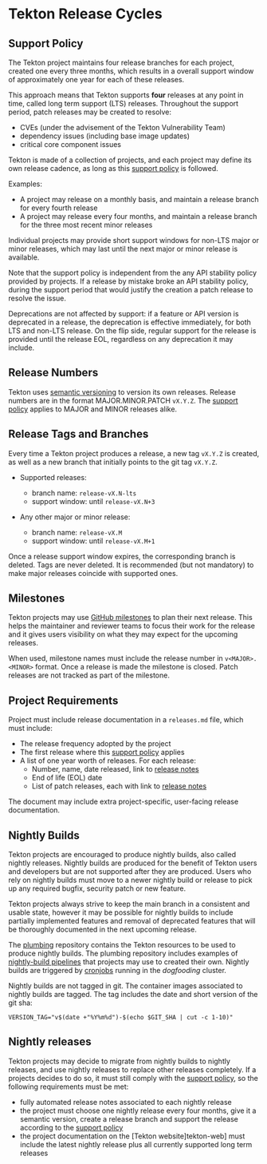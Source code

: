 # Tekton Release Cycles

## Support Policy

The Tekton project maintains four release branches for each project, created one every three months,
which results in a overall support window of approximately one year for each of these releases.

This approach means that Tekton supports **four** releases at any point in time, called long term
support (LTS) releases. Throughout the support period, patch releases may be created to resolve:

- CVEs (under the advisement of the Tekton Vulnerability Team)
- dependency issues (including base image updates)
- critical core component issues

Tekton is made of a collection of projects, and each project may define its own release cadence, as long as
this [support policy](#support-policy) is followed.

Examples:

- A project may release on a monthly basis, and maintain a release branch for every fourth release
- A project may release every four months, and maintain a release branch for the three most recent minor
  releases

Individual projects may provide short support windows for non-LTS major or minor releases, which may last
until the next major or minor release is available.

Note that the support policy is independent from the any API stability policy provided by projects.
If a release by mistake broke an API stability policy, during the support period that would justify
the creation a patch release to resolve the issue.

Deprecations are not affected by support: if a feature or API version is deprecated in a release, the
deprecation is effective immediately, for both LTS and non-LTS release. On the flip side, regular support
for the release is provided until the release EOL, regardless on any deprecation it may include.

## Release Numbers

Tekton uses [semantic versioning][semantic] to version its own releases. Release numbers are in the format
MAJOR.MINOR.PATCH `vX.Y.Z`. The [support policy](#support-policy) applies to MAJOR and MINOR releases alike.

## Release Tags and Branches

Every time a Tekton project produces a release, a new tag `vX.Y.Z` is created, as well as a new branch that
initially points to the git tag `vX.Y.Z`.

- Supported releases:
    - branch name: `release-vX.N-lts`
    - support window: until `release-vX.N+3`

- Any other major or minor release:
    - branch name: `release-vX.M`
    - support window: until `release-vX.M+1`

Once a release support window expires, the corresponding branch is deleted. Tags are never deleted.
It is recommended (but not mandatory) to make major releases coincide with supported ones.

## Milestones

Tekton projects may use [GitHub milestones][github-milestones] to plan their next release. This helps the
maintainer and reviewer teams to focus their work for the release and it gives users visibility on what they
may expect for the upcoming releases.

When used, milestone names must include the release number in `v<MAJOR>.<MINOR>` format.
Once a release is made the milestone is closed. Patch releases are not tracked as part of the milestone.

## Project Requirements

Project must include release documentation in a `releases.md` file, which must include:

- The release frequency adopted by the project
- The first release where this [support policy](#support-policy) applies
- A list of one year worth of releases. For each release:
    - Number, name, date released, link to [release notes][release-notes-guidelines]
    - End of life (EOL) date
    - List of patch releases, each with link to [release notes][release-notes-guidelines]

The document may include extra project-specific, user-facing release documentation.

## Nightly Builds

Tekton projects are encouraged to produce nightly builds, also called nightly releases.
Nightly builds are produced for the benefit of Tekton users and developers but are not supported
after they are produced. Users who rely on nightly builds must move to a newer nightly build or release to
pick up any required bugfix, security patch or new feature.

Tekton projects always strive to keep the main branch in a consistent and usable state, however it may be
possible for nightly builds to include partially implemented features and removal of deprecated features
that will be thoroughly documented in the next upcoming release.

The [plumbing][nightly-plumbing] repository contains the Tekton resources to be used to produce nightly
builds. The plumbing repository includes examples of [nightly-build pipelines][nightly-pipeline] that projects
may use to created their own. Nightly builds are triggered by [cronjobs][nightly-triggers] running
in the *dogfooding* cluster.

Nightly builds are not tagged in git. The container images associated to nightly builds are tagged.
The tag includes the date and short version of the git sha:

```shell
VERSION_TAG="v$(date +"%Y%m%d")-$(echo $GIT_SHA | cut -c 1-10)"
```

## Nightly releases

Tekton projects may decide to migrate from nightly builds to nightly releases, and use nightly releases to
replace other releases completely. If a projects decides to do so, it must still comply with the
[support policy](#support-policy), so the following requirements must be met:

- fully automated release notes associated to each nightly release
- the project must choose one nightly release every four months, give it a semantic version, create a release branch
  and support the release according to the [support policy](#support-policy)
- the project documentation on the [Tekton website]tekton-web] must include the latest nightly release plus all
  currently supported long term releases


[kube-releases]: https://kubernetes.io/releases/
[semantic]: https://semver.org/
[github-milestones]: https://docs.github.com/en/issues/using-labels-and-milestones-to-track-work/about-milestones
[nightly-plumbing]: https://github.com/tektoncd/plumbing/tree/main/tekton/resources/nightly-release
[nightly-pipeline]: https://github.com/tektoncd/plumbing/tree/main/tekton/ci/cluster-interceptors/build-id/tekton
[nightly-triggers]: https://github.com/tektoncd/plumbing/tree/main/tekton/cronjobs/dogfooding/releases
[tekton-web]: https://tekton.dev/docs
[release-notes-guidelines]: https://github.com/tektoncd/community/blob/main/standards.md#release-notes